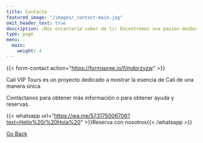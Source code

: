 ```yaml
---
title: Contacto
featured_image: "/images/_contact-main.jpg"
omit_header_text: true
description: ¡Nos encantaría saber de ti! Encontremos una pasión desbordante por descubrir los tesoros de nuestra ciudad. Si deseas explorar Cali, o enviarnos un mensaje contáctanos.
type: page
menu:
  main:
    weight: 4
---
```


{{< form-contact action="https://formspree.io/f/mdorzyzw"  >}}

Cali VIP Tours es un proyecto dedicado a mostrar la esencia de Cali de una manera única.

Contáctanos para obtener más información o para obtener ayuda y reservas.

{{< whatsapp url="https://wa.me/573175006706?text=Hello%20/%20Hola%20" >}}Reserva con nosotros{{< /whatsapp >}}

[Go Back](javascript:history.go(-1))